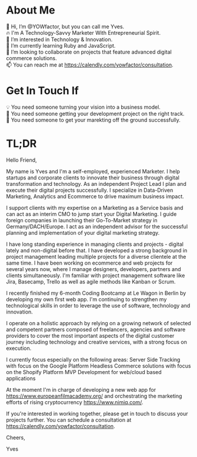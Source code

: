 # About Me
🤘 Hi, I’m @YOWfactor, but you can call me Yves.  
🔥 I'm A Technology-Savvy Marketer With Entrepreneurial Spirit.  
👀 I’m interested in Technology & Innovation.  
🌱 I’m currently learning Ruby and JavaScript.  
💞️ I’m looking to collaborate on projects that feature advanced digital commerce solutions.  
📫 You can reach me at https://calendly.com/yowfactor/consultation.  

# Get In Touch If
💡 You need someone turning your vision into a business model.  
💾 You need someone getting your development project on the right track.  
🚀 You need someone to get your marekting off the ground successfully.  

# TL;DR
Hello Friend,

My name is Yves and I'm a self-employed, experienced Marketer. I help startups and corporate clients to innovate their business through digital transformation and technology. As an independent Project Lead I plan and execute their digital projects successfully. I specialize in Data-Driven Marketing, Analytics and Ecommerce to drive maximum business impact.

I support clients with my expertise on a Marketing as a Service basis and can act as an interim CMO to jump start your Digital Marketing. I guide foreign companies in launching their Go-To-Market strategy in Germany/DACH/Europe. I act as an independent advisor for the successful planning and implementation of your digital marketing strategy.

I have long standing experience in managing clients and projects - digital lately and non-digital before that. I have developed a strong background in project management leading multiple projects for a diverse clientele at the same time. I have been working on ecommerce and web projects for several years now, where I manage designers, developers, partners and clients simultaneously. I'm familiar with project management software like Jira, Basecamp, Trello as well as agile methods like Kanban or Scrum.

I recently finished my 6-month Coding Bootcamp at Le Wagon in Berlin by developing my own first web app. I'm continuing to strengthen my technological skills in order to leverage the use of software, technology and innovation.

I operate on a holistic approach by relying on a growing network of selected and competent partners composed of freelancers, agencies and software providers to cover the most important aspects of the digital customer journey including technology and creative services, with a strong focus on execution.

I currently focus especially on the following areas:
Server Side Tracking with focus on the Google Platform
Headless Commerce solutions with focus on the Shopify Platform
MVP Development for web/cloud based applications

At the moment I'm in charge of developing a new web app for https://www.europeanfilmacademy.org/ and orchestrating the marketing efforts of rising cryptocurrency https://www.nimiq.com/.

If you're interested in working together, please get in touch to discuss your projects further. You can schedule a consultation at https://calendly.com/yowfactor/consultation.

Cheers,

Yves

<!---
YOWfactor/YOWfactor is a ✨ special ✨ repository because its `README.md` (this file) appears on your GitHub profile.
You can click the Preview link to take a look at your changes.
--->
